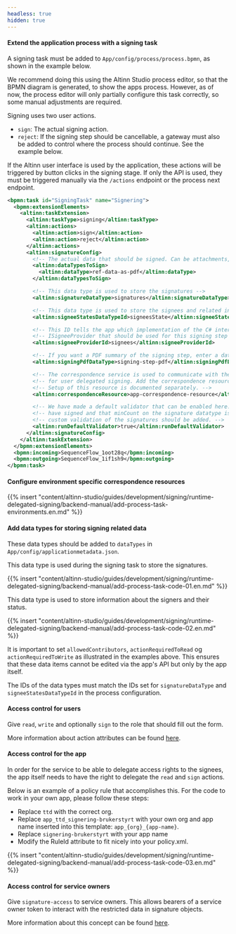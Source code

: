 ```yaml
---
headless: true
hidden: true
---
```


#### Extend the application process with a signing task
A signing task must be added to `App/config/process/process.bpmn`, as shown in the example below.

We recommend doing this using the Altinn Studio process editor, so that the BPMN diagram is generated, to show the apps process.
However, as of now, the process editor will only partially configure this task correctly, so some manual adjustments are required.

Signing uses two user actions.
- `sign`: The actual signing action.
- `reject`: If the signing step should be cancellable, a gateway must also be added to control where the process should continue. See the example below.

If the Altinn user interface is used by the application, these actions will be triggered by button clicks in the signing stage. If only the API is used, they must be triggered manually via the `/actions` endpoint or the process next endpoint.

```xml
<bpmn:task id="SigningTask" name="Signering">
  <bpmn:extensionElements>
    <altinn:taskExtension>
      <altinn:taskType>signing</altinn:taskType>
      <altinn:actions>
        <altinn:action>sign</altinn:action>
        <altinn:action>reject</altinn:action>
      </altinn:actions>
      <altinn:signatureConfig>
        <!-- The actual data that should be signed. Can be attachments, the form data in xml or PDF from earlier step. -->
        <altinn:dataTypesToSign>
          <altinn:dataType>ref-data-as-pdf</altinn:dataType>
        </altinn:dataTypesToSign>

        <!-- This data type is used to store the signatures -->
        <altinn:signatureDataType>signatures</altinn:signatureDataType>

        <!-- This data type is used to store the signees and related information -->
        <altinn:signeeStatesDataTypeId>signeesState</altinn:signeeStatesDataTypeId>

        <!-- This ID tells the app which implementation of the C# interface -->
        <!-- ISigneeProvider that should be used for this signing step -->
        <altinn:signeeProviderId>signees</altinn:signeeProviderId>

        <!-- If you want a PDF summary of the signing step, enter a datatype of type application/pdf here -->
        <altinn:signingPdfDataType>signing-step-pdf</altinn:signingPdfDataType> <!-- optional -->

        <!-- The correspondence service is used to communicate with the signees, and is required -->
        <!-- for user delegated signing. Add the correspondence resource here. -->
        <!-- Setup of this resource is documented separately. -->
        <altinn:correspondenceResource>app-correspondence-resource</altinn:correspondenceResource>

        <!-- We have made a default validator that can be enabled here. It checks that all signees -->
        <!-- have signed and that minCount on the signature datatype is fulfilled. If default validation is not enabled, -->
        <!-- custom validation of the signatures should be added. -->
        <altinn:runDefaultValidator>true</altinn:runDefaultValidator>
      </altinn:signatureConfig>
    </altinn:taskExtension>
  </bpmn:extensionElements>
  <bpmn:incoming>SequenceFlow_1oot28q</bpmn:incoming>
  <bpmn:outgoing>SequenceFlow_1if1sh9</bpmn:outgoing>
</bpmn:task>
```

#### Configure environment specific correspondence resources
{{% insert "content/altinn-studio/guides/development/signing/runtime-delegated-signing/backend-manual/add-process-task-environments.en.md" %}}

#### Add data types for storing signing related data
These data types should be added to `dataTypes` in `App/config/applicationmetadata.json`.

This data type is used during the signing task to store the signatures.

{{% insert "content/altinn-studio/guides/development/signing/runtime-delegated-signing/backend-manual/add-process-task-code-01.en.md" %}}

This data type is used to store information about the signers and their status.

{{% insert "content/altinn-studio/guides/development/signing/runtime-delegated-signing/backend-manual/add-process-task-code-02.en.md" %}}

It is important to set `allowedContributors`, `actionRequiredToRead` og `actionRequiredToWrite` as illustrated in the examples above. This ensures that these data items cannot be edited via the app's API but only by the app itself.

The IDs of the data types must match the IDs set for `signatureDataType` and `signeeStatesDataTypeId` in the process configuration.

#### Access control for users
Give `read`, `write` and optionally `sign` to the role that should fill out the form.

More information about action attributes can be found [here](/altinn-studio/reference/configuration/authorization/#action-attributes).

#### Access control for the app
In order for the service to be able to delegate access rights to the signees, the app itself needs to have the right to delegate the `read` and `sign` actions.

Below is an example of a policy rule that accomplishes this. For the code to work in your own app, please follow these steps:
- Replace `ttd` with the correct org.
- Replace `app_ttd_signering-brukerstyrt` with your own org and app name inserted into this template: `app_{org}_{app-name}`.
- Replace `signering-brukerstyrt` with your app name
- Modify the RuleId attribute to fit nicely into your policy.xml.

<!-- Dummy to force end of list rendering -->
<span></span>

{{% insert "content/altinn-studio/guides/development/signing/runtime-delegated-signing/backend-manual/add-process-task-code-03.en.md" %}}

#### Access control for service owners
Give `signature-access` to service owners. This allows bearers of a service owner token to interact with the restricted data in signature objects.

More information about this concept can be found [here](/altinn-studio/concepts/data-model/restricted-data/).
